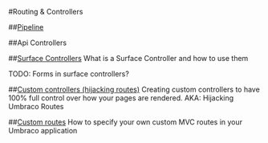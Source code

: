 #Routing & Controllers

##[Pipeline](Request-Pipeline/index.md)

##Api Controllers

##[Surface Controllers](surface-controllers.md)
What is a Surface Controller and how to use them

TODO:	Forms in surface controllers?

##[Custom controllers (hijacking routes)](custom-controllers.md)
Creating custom controllers to have 100% full control over how your pages are rendered. AKA: Hijacking Umbraco Routes

##[Custom routes](custom-routes.md)
How to specify your own custom MVC routes in your Umbraco application